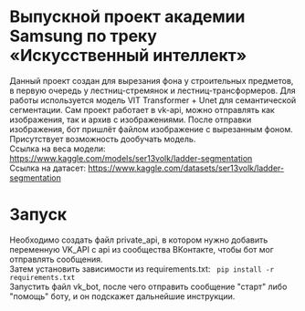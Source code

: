 # Выпускной проект академии Samsung по треку «Искусственный интеллект»
Данный проект создан для вырезания фона у строительных предметов, в первую очередь у лестниц-стремянок и лестниц-трансформеров. Для работы используется модель VIT Transformer + Unet для семантической сегментации. Сам проект работает в vk-api, можно отправлять как изображения, так и архив с изображениями. После отправки изображения, бот пришлёт файлом изображение с вырезанным фоном. Присутствует возможность дообучать модель. \
Ссылка на веса модели: https://www.kaggle.com/models/ser13volk/ladder-segmentation \
Ссылка на датасет: https://www.kaggle.com/datasets/ser13volk/ladder-segmentation
# Запуск
Необходимо создать файл private_api, в котором нужно добавить переменную VK_API с api из сообщества ВКонтакте, чтобы бот мог отправлять сообщения. \
Затем установить зависимости из requirements.txt: ``` pip install -r requirements.txt```\
Запустить файл vk_bot, после чего отправить сообщение "старт" либо "помощь" боту, и он подскажет дальнейшие инструкции. 


